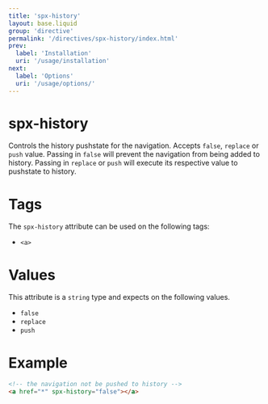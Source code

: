 ```yaml
---
title: 'spx-history'
layout: base.liquid
group: 'directive'
permalink: '/directives/spx-history/index.html'
prev:
  label: 'Installation'
  uri: '/usage/installation'
next:
  label: 'Options'
  uri: '/usage/options/'
---
```


# spx-history

Controls the history pushstate for the navigation. Accepts `false`, `replace` or `push` value. Passing in `false` will prevent the navigation from being added to history. Passing in `replace` or `push` will execute its respective value to pushstate to history.

# Tags

The `spx-history` attribute can be used on the following tags:

- `<a>`

# Values

This attribute is a `string` type and expects on the following values.

- `false`
- `replace`
- `push`

# Example

```html
<!-- the navigation not be pushed to history -->
<a href="*" spx-history="false"></a>
```
